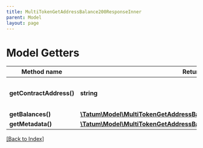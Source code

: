 ```yaml
---
title: MultiTokenGetAddressBalance200ResponseInner
parent: Model
layout: page
---
```


# Model Getters

Method name | Return type | Description | Notes
------------ | ------------- | ------------- | -------------
**getContractAddress()** | **string** | Contract address of the Multi Token | [optional]
**getBalances()** | [**\Tatum\Model\MultiTokenGetAddressBalance200ResponseInnerBalancesInner[]**](MultiTokenGetAddressBalance200ResponseInnerBalancesInner.md) |  | [optional]
**getMetadata()** | [**\Tatum\Model\MultiTokenGetAddressBalance200ResponseInnerMetadataInner[]**](MultiTokenGetAddressBalance200ResponseInnerMetadataInner.md) |  | [optional]

[[Back to Index]](../index.md)

